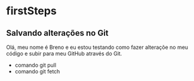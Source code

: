 # firstSteps

## Salvando alterações no Git

Olá, meu nome é Breno e eu estou testando como fazer alteraçõe no meu código e subir para meu GitHub através do Git.

* comando git pull
* comando git fetch
